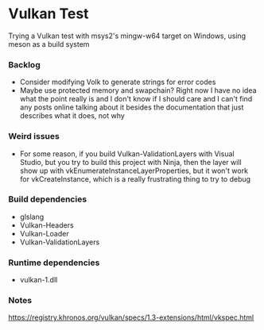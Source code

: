 # Vulkan Test

Trying a Vulkan test with msys2's mingw-w64 target on Windows, using meson as a build system

### Backlog

* Consider modifying Volk to generate strings for error codes
* Maybe use protected memory and swapchain? Right now I have no idea what the point really is and I don't know if I should care and I can't find any posts online talking about it besides the documentation that just describes what it does, not why

### Weird issues

* For some reason, if you build Vulkan-ValidationLayers with Visual Studio, but you try to build this project with Ninja, then the layer will show up with vkEnumerateInstanceLayerProperties, but it won't work for vkCreateInstance, which is a really frustrating thing to try to debug

### Build dependencies

* glslang
* Vulkan-Headers
* Vulkan-Loader
* Vulkan-ValidationLayers

### Runtime dependencies

* vulkan-1.dll



### Notes

https://registry.khronos.org/vulkan/specs/1.3-extensions/html/vkspec.html

